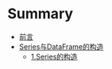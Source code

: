 # Summary

* [前言](README.md)
* [Series与DataFrame的构造](chapter1.md)
  * [1.Series的构造](chapter1/1seriesde-gou-zao.md)

